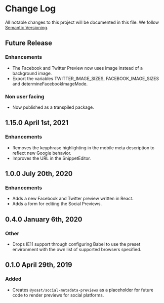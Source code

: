 # Change Log

All notable changes to this project will be documented in this file.
We follow [Semantic Versioning](http://semver.org/).

## Future Release
### Enhancements
* The Facebook and Twitter Preview now uses image instead of a background image.
* Export the variables TWITTER_IMAGE_SIZES, FACEBOOK_IMAGE_SIZES and  determineFacebookImageMode.

### Non user facing
* Now published as a transpiled package.


## 1.15.0 April 1st, 2021
### Enhancements
* Removes the keyphrase highlighting in the mobile meta description to reflect new Google behavior.
* Improves the URL in the SnippetEditor.

## 1.0.0 July 20th, 2020
### Enhancements
* Adds a new Facebook and Twitter preview written in React.
* Adds a form for editing the Social Previews.

## 0.4.0 January 6th, 2020
### Other
* Drops IE11 support through configuring Babel to use the preset environment with the own list of supported browsers specified.

## 0.1.0 April 29th, 2019
### Added
* Creates `@yoast/social-metadata-previews` as a placeholder for future code to render previews for social platforms.
